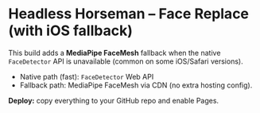 # Headless Horseman – Face Replace (with iOS fallback)
This build adds a **MediaPipe FaceMesh** fallback when the native `FaceDetector` API is unavailable (common on some iOS/Safari versions).

- Native path (fast): `FaceDetector` Web API
- Fallback path: MediaPipe FaceMesh via CDN (no extra hosting config).

**Deploy:** copy everything to your GitHub repo and enable Pages.
